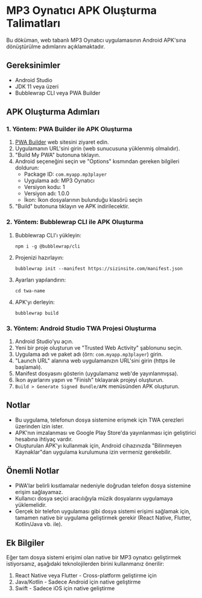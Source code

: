 # MP3 Oynatıcı APK Oluşturma Talimatları

Bu döküman, web tabanlı MP3 Oynatıcı uygulamasının Android APK'sına dönüştürülme adımlarını açıklamaktadır.

## Gereksinimler

- Android Studio
- JDK 11 veya üzeri
- Bubblewrap CLI veya PWA Builder

## APK Oluşturma Adımları

### 1. Yöntem: PWA Builder ile APK Oluşturma

1. [PWA Builder](https://www.pwabuilder.com/) web sitesini ziyaret edin.
2. Uygulamanın URL'sini girin (web sunucusuna yüklenmiş olmalıdır).
3. "Build My PWA" butonuna tıklayın.
4. Android seçeneğini seçin ve "Options" kısmından gereken bilgileri doldurun:
   - Package ID: `com.myapp.mp3player`
   - Uygulama adı: MP3 Oynatıcı
   - Versiyon kodu: 1
   - Versiyon adı: 1.0.0
   - İkon: İkon dosyalarının bulunduğu klasörü seçin
5. "Build" butonuna tıklayın ve APK indirilecektir.

### 2. Yöntem: Bubblewrap CLI ile APK Oluşturma

1. Bubblewrap CLI'ı yükleyin:
   ```
   npm i -g @bubblewrap/cli
   ```

2. Projenizi hazırlayın:
   ```
   bubblewrap init --manifest https://sizinsite.com/manifest.json
   ```

3. Ayarları yapılandırın:
   ```
   cd twa-name
   ```

4. APK'yı derleyin:
   ```
   bubblewrap build
   ```

### 3. Yöntem: Android Studio TWA Projesi Oluşturma

1. Android Studio'yu açın.
2. Yeni bir proje oluşturun ve "Trusted Web Activity" şablonunu seçin.
3. Uygulama adı ve paket adı (örn: `com.myapp.mp3player`) girin.
4. "Launch URL" alanına web uygulamanızın URL'sini girin (https ile başlamalı).
5. Manifest dosyasını gösterin (uygulamanız web'de yayınlanmışsa).
6. İkon ayarlarını yapın ve "Finish" tıklayarak projeyi oluşturun.
7. `Build > Generate Signed Bundle/APK` menüsünden APK oluşturun.

## Notlar

- Bu uygulama, telefonun dosya sistemine erişmek için TWA çerezleri üzerinden izin ister.
- APK'nın imzalanması ve Google Play Store'da yayınlanması için geliştirici hesabına ihtiyaç vardır.
- Oluşturulan APK'yı kullanmak için, Android cihazınızda "Bilinmeyen Kaynaklar"dan uygulama kurulumuna izin vermeniz gerekebilir.

## Önemli Notlar

- PWA'lar belirli kısıtlamalar nedeniyle doğrudan telefon dosya sistemine erişim sağlayamaz. 
- Kullanıcı dosya seçici aracılığıyla müzik dosyalarını uygulamaya yüklemelidir.
- Gerçek bir telefon uygulaması gibi dosya sistemi erişimi sağlamak için, tamamen native bir uygulama geliştirmek gerekir (React Native, Flutter, Kotlin/Java vb. ile).

## Ek Bilgiler

Eğer tam dosya sistemi erişimi olan native bir MP3 oynatıcı geliştirmek istiyorsanız, aşağıdaki teknolojilerden birini kullanmanız önerilir:

1. React Native veya Flutter - Cross-platform geliştirme için
2. Java/Kotlin - Sadece Android için native geliştirme
3. Swift - Sadece iOS için native geliştirme 